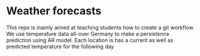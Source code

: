 # Weather forecasts
This repo is mainly aimed at teaching students how to create a git workflow. We use temperature data all-over Germany to make a persistence prediction using AR model. Each location is has a current as well as predicted temperature for the following day
